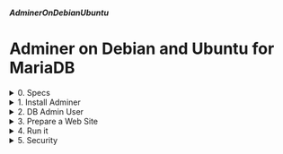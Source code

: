 ##### AdminerOnDebianUbuntu 
# Adminer on Debian and Ubuntu for MariaDB 

<details markdown='1'>
<summary>
0. Specs
</summary>

---
Adminer is a powerful web based management tool for Mysql, Mariadb and  more. You have to install it on the server which has the DB installed.

On my config I wanted to bind Adminer to a specific site config on the  server side and restrict it with only 1 client IP (might be more) to  reach.

My Hostname: adminer.386387.xyz  
Lamp is already installed (See [LampOnDebianUbuntu](LampOnDebianUbuntu.html) Tutorial)  
My Client IP address: 192.168.1.88  
MariaDB Admin User: dbadmin   Password: PaSswOrD1234  
Server Versions: Debian 12/11 Ubuntu 24.04/22.04 LTS Server

<br>
</details>

<details markdown='1'>
<summary>
1. Install Adminer
</summary>

---
It is possible to download Adminer php files and use them, but I prefer  installing its package, this way all the upgrades will be managed by  Debian/Ubuntu.

```
sudo apt update
sudo apt install adminer --yes
```

<br>
</details>

<details markdown='1'>
<summary>
2. DB Admin User
</summary>

---
We are going to need a Database Admin user to log in Adminer and manage  the databases.

```
sudo mariadb
```

Run on Mariadb shell

```
grant all on *.* to 'dbadmin'@'localhost' identified by 'PaSswOrD1234';
exit;
```

<br>
</details>

<details markdown='1'>
<summary>
3. Prepare a Web Site
</summary>

---
### 3.1. Create a Web Site Config File and Fill it
```
sudo nano /etc/apache2/sites-available/adminer.386387.xyz.conf
```

If you have more than 1 IP to reach Adminer, add them to Require IP line  after the first IP.

If you don't need IP control, remove all the directory stanza (lines 2,3,4)

```
<VirtualHost *:80>
    <Directory /usr/share/adminer/adminer>
       Require ip 192.168.1.88
    </Directory>   
    Alias /adminer /usr/share/adminer/adminer
    ServerAdmin webmaster@386387.xyz	
    ServerName adminer.386387.xyz
    DocumentRoot /var/www/adminer
    ErrorLog ${APACHE_LOG_DIR}/adminer-error.log
    CustomLog ${APACHE_LOG_DIR}/adminer-access.log combined
</VirtualHost>
```

Create a home directory for the site and set permissions

```
sudo mkdir /var/www/adminer
sudo chown www-data:www-data /var/www/adminer
sudo chmod 770 /var/www/adminer
```

If you want, you can put an index.html file to the home directory, but I  prefer leaving the home directory empty and access to Adminer through its  directory.

### 3.2. Enable the Site and Reload Apache
```
sudo a2ensite adminer.386387.xyz.conf
sudo systemctl reload apache2
```

<br>
</details>

<details markdown='1'>
<summary>
4. Run it
</summary>

---
Your web based Database Management tool is ready:

`http://adminer.386387.xyz/adminer`

You need to select MySQL for MariaDB, server must be localhost (default), username: dbadmin, password: (whatever you gave at the Mariadb script, Database: leave empty to reach all the databases.

<br>
</details>

<details markdown='1'>
<summary>
5. Security
</summary>

---
You should enable https if you want to put your site on the internet. 

Actually https should be enabled on local network sites too. Refer to  [CertbotOnDebianUbuntu](CertbotOnDebianUbuntu.html) tutorial for enabling https with free certificates.

</details>

